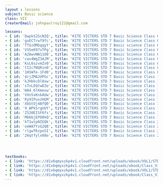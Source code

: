 ```yaml
--- 
layout : lessons 
subject: Basic science
class: VII
CreaterEmail: johnpaulroy121@gmail.com

lessons: 
- { id: 'DwpkS2GcNIQ', title: 'KITE VICTERS STD 7 Basic Science Class 01 (First Bell-ഫസ്റ്റ് ബെല്‍)' }
- { id: 'gvECTrwf9fc', title: 'KITE VICTERS STD 7 Basic Science Class 02 (First Bell-ഫസ്റ്റ് ബെല്‍)' }
- { id: 'TTGzOMbqqyY', title: 'KITE VICTERS STD 7 Basic science Class 03 (First Bell-ഫസ്റ്റ് ബെല്‍)' }
- { id: 'VS5eK97xTPg', title: 'KITE VICTERS STD 7 Basic Science Class 04 (First Bell-ഫസ്റ്റ് ബെല്‍)' }
- { id: 'AZAwvNW11O8', title: 'KITE VICTERS STD 7 Basic Science Class 05 (First Bell-ഫസ്റ്റ് ബെല്‍)' }
- { id: 'cwv4WgZ3AJM', title: 'KITE VICTERS STD 7 Basic Science Class 06 (First Bell-ഫസ്റ്റ് ബെല്‍)' }
- { id: 'KsL6szvmZv0', title: 'KITE VICTERS STD 7 Basic Science Class 07 (First Bell-ഫസ്റ്റ് ബെല്‍)' }
- { id: 'tI2cfNQRzn0', title: 'KITE VICTERS STD 7 Basic Science Class 08 (First Bell-ഫസ്റ്റ് ബെല്‍)' }
- { id: '1HSWfe-1Fd0', title: 'KITE VICTERS STD 7 Basic Science Class 09 (First Bell-ഫസ്റ്റ് ബെല്‍)' }
- { id: '4rjZMA2UPGc', title: 'KITE VICTERS STD 7 Basic Science Class 10 (First Bell-ഫസ്റ്റ് ബെല്‍)' }
- { id: 'kJHbkcDl0xw', title: 'KITE VICTERS STD 7 Basic Science Class 11 (First Bell-ഫസ്റ്റ് ബെല്‍)' }
- { id: 'sTnLEQtwD3o', title: 'KITE VICTERS STD 7 Basic Science Class 12 (First Bell-ഫസ്റ്റ് ബെല്‍)' }
- { id: 'WA4_6lKmexw', title: 'KITE VICTERS STD 7 Basic Science Class 13 (First Bell-ഫസ്റ്റ് ബെല്‍)' }
- { id: 'VXnSxKnkAUw', title: 'KITE VICTERS STD 7 Basic Science Class 14 (First Bell-ഫസ്റ്റ് ബെല്‍)' }
- { id: 'Ry9IPuozHGM', title: 'KITE VICTERS STD 7 Basic Science Class 15 (First Bell-ഫസ്റ്റ് ബെല്‍)' }
- { id: 'XbGtOj4BfQ0', title: 'KITE VICTERS STD 7 Basic Science Class 16 (First Bell-ഫസ്റ്റ് ബെല്‍)' }
- { id: '9_WPkSrgUUY', title: 'KITE VICTERS STD 7 Basic Science Class 17 (First Bell-ഫസ്റ്റ് ബെല്‍)' }
- { id: 'ZS30EISF6fs', title: 'KITE VICTERS STD 7 Basic Science Class 18 (First Bell-ഫസ്റ്റ് ബെല്‍)' }
- { id: 'Mb6bjEPO0kQ', title: 'KITE VICTERS STD 7 Basic Science Class 19 (First Bell-ഫസ്റ്റ് ബെല്‍)' }
- { id: 'kT1wlpNIEQk', title: 'KITE VICTERS STD 7 Basic Science Class 20 (First Bell-ഫസ്റ്റ് ബെല്‍)' }
- { id: 'oeWATYzG2Q8', title: 'KITE VICTERS STD 7 Basic Science Class 21 (First Bell-ഫസ്റ്റ് ബെല്‍)' }
- { id: 'rlgwTRzpoSI', title: 'KITE VICTERS STD 7 Basic Science Class 22 (First Bell-ഫസ്റ്റ് ബെല്‍)' }
- { id: '26qtfylx08o', title: 'KITE VICTERS STD 7 Basic Science Class 23 (First Bell-ഫസ്റ്റ് ബെല്‍)' }




textbooks:
- { link: 'https://d1v6qmyxzkp4v1.cloudfront.net/uploads/ebook/VOL1/STD7/BasicScienceMalayalam/BasicScienceMalayalam.pdf', title: 'Basic Science part-1' , medium: 'malayalam ' }
- { link: 'https://d1v6qmyxzkp4v1.cloudfront.net/uploads/ebook/Class_VII/Basic%20Science_M_Vol_II/BasicScienceMalayalam.pdf', title: 'Basic Science part-2' , medium: ' malayalam' }
- { link: 'https://d1v6qmyxzkp4v1.cloudfront.net/uploads/ebook/VOL1/STD7/BasicScienceEnglish/BasicScienceEnglish.pdf', title: 'Basic Science part-1' , medium: 'English' }
- { link: 'https://d1v6qmyxzkp4v1.cloudfront.net/uploads/ebook/Class_VII/Basic%20Science_E_Vol_II/BasicScienceEnglish.pdf', title: 'Basic Science part-2' , medium: ' English' }
---
```

